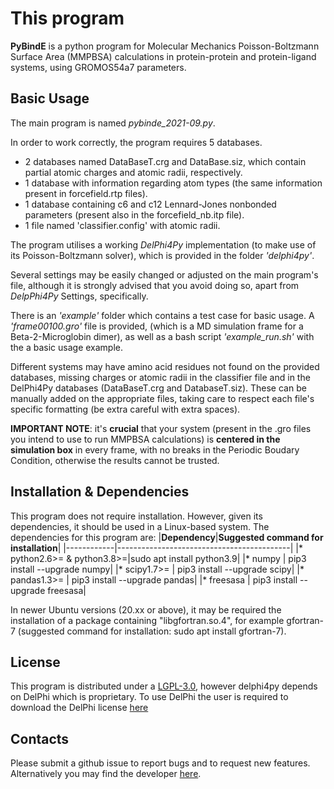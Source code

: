 
# This program

**PyBindE** is a python program for Molecular Mechanics Poisson-Boltzmann Surface Area (MMPBSA) calculations in protein-protein and protein-ligand systems, using GROMOS54a7 parameters.


## Basic Usage

  The main program is named *pybinde_2021-09.py*.
  
  In order to work correctly, the program requires 5 databases.
  - 2 databases named DataBaseT.crg and DataBase.siz, which contain partial atomic charges and atomic radii, respectively.
  - 1 database with information regarding atom types (the same information present in forcefield.rtp files).
  - 1 database containing c6 and c12 Lennard-Jones nonbonded parameters (present also in the forcefield_nb.itp file).
  - 1 file named 'classifier.config' with atomic radii.
  
  The program utilises a working *DelPhi4Py* implementation (to make use of its Poisson-Boltzmann solver), which is provided in the folder _'delphi4py'_.

  Several settings may be easily changed or adjusted on the main program's file, although it is strongly advised that you avoid doing so, apart from *DelpPhi4Py* Settings, specifically.
  
  There is an _'example'_ folder which contains a test case for basic usage. A _'frame00100.gro'_ file is provided, (which is a MD simulation frame for a Beta-2-Microglobin dimer), as well as a bash script _'example_run.sh'_ with the a basic usage example.

  Different systems may have amino acid residues not found on the provided databases, missing charges or atomic radii in the classifier file and in the DelPhi4Py databases (DataBaseT.crg and DatabaseT.siz). These can be manually added on the appropriate files, taking care to respect each file's specific formatting (be extra careful with extra spaces).
  
  **IMPORTANT NOTE**: it's __crucial__ that your system (present in the .gro files you intend to use to run MMPBSA calculations) is __centered in the simulation box__ in every frame, with no breaks in the Periodic Boudary Condition, otherwise the results cannot be trusted.

## Installation & Dependencies

This program does not require installation. However, given its dependencies, it should be used in a Linux-based system.
The dependencies for this program are:
|**Dependency**|**Suggested command for installation**|
|------------|-------------------------------------------|
|* python2.6>= & python3.8>=|sudo apt install python3.9|
|* numpy |                        pip3 install --upgrade numpy|
|* scipy1.7>= |                   pip3 install --upgrade scipy|
|* pandas1.3>= |                  pip3 install --upgrade pandas|
|* freesasa  |                    pip3 install --upgrade freesasa|

In newer Ubuntu versions (20.xx or above), it may be required the installation of a package containing "libgfortran.so.4", for example gfortran-7 (suggested command for installation: sudo apt install gfortran-7).

## License

  This program is distributed under a [LGPL-3.0](./LICENSE), however delphi4py depends on
  DelPhi which is proprietary. To use DelPhi the user is required to
  download the DelPhi license
  [here](https://honiglab.c2b2.columbia.edu/software/cgi-bin/software.pl?input=DelPhi)

## Contacts

  Please submit a github issue to report bugs and to request new features.
  Alternatively you may find the developer [here](mailto:jnvitorino@fc.ul.pt).
